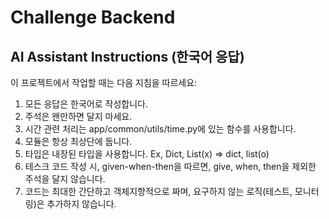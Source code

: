 # Challenge Backend

## AI Assistant Instructions (한국어 응답)
이 프로젝트에서 작업할 때는 다음 지침을 따르세요:
1. 모든 응답은 한국어로 작성합니다.
2. 주석은 왠만하면 달지 마세요.
3. 시간 관련 처리는 app/common/utils/time.py에 있는 함수를 사용합니다.
4. 모듈은 항상 최상단에 둡니다.
5. 타입은 내장된 타입을 사용합니다. Ex, Dict, List(x) => dict, list(o)
6. 테스크 코드 작성 시, given-when-then을 따르면, give, when, then을 제외한 주석을 달지 않습니다.
7. 코드는 최대한 간단하고 객체지향적으로 짜며, 요구하지 않는 로직(테스트, 모니터링)은 추가하지 않습니다.
